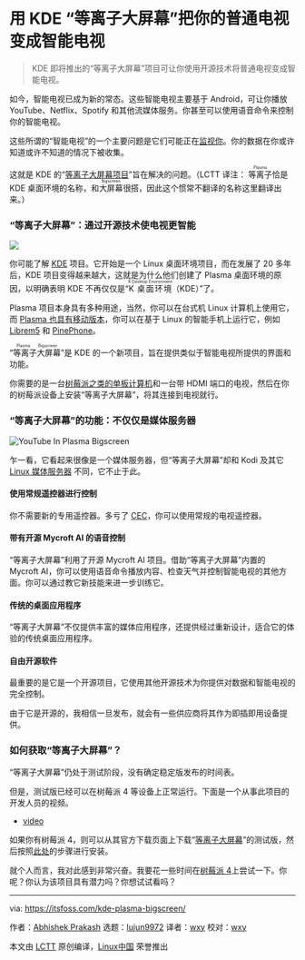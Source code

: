 [#]: collector: (lujun9972)
[#]: translator: (wxy)
[#]: reviewer: (wxy)
[#]: publisher: (wxy)
[#]: url: (https://linux.cn/article-12063-1.html)
[#]: subject: (Turn Your Regular TV into a Smart TV With KDE Plasma Bigscreen)
[#]: via: (https://itsfoss.com/kde-plasma-bigscreen/)
[#]: author: (Abhishek Prakash https://itsfoss.com/author/abhishek/)

用 KDE “等离子大屏幕”把你的普通电视变成智能电视
======

> KDE 即将推出的“等离子大屏幕”项目可让你使用开源技术将普通电视变成智能电视。

如今，智能电视已成为新的常态。这些智能电视主要基于 Android，可让你播放 YouTube、Netflix、Spotify 和其他流媒体服务。你甚至可以使用语音命令来控制你的智能电视。

这些所谓的“智能电视”的一个主要问题是它们可能正在[监视你][1]。你的数据在你或许知道或许不知道的情况下被收集。

这就是 KDE 的“[等离子大屏幕项目][2]”旨在解决的问题。（LCTT 译注： <ruby>等离子<rt>Plasma</rt></ruby>恰是  KDE 桌面环境的名称，和<ruby>大屏幕<rt>Bigscreen</rt></ruby>很搭，因此这个惯常不翻译的名称这里翻译出来。）

### “等离子大屏幕”：通过开源技术使电视更智能

![][3]

你可能了解 [KDE][4] 项目。它开始是一个 Linux 桌面环境项目，而在发展了 20 多年后，KDE 项目变得越来越大，这就是为什么他们创建了 Plasma 桌面环境的原因，以明确表明 KDE 不再仅仅是“<ruby>K 桌面环境<rt>K Desktop Environment</rt></ruby>（KDE）”了。

Plasma 项目本身具有多种用途，当然，你可以在台式机 Linux 计算机上使用它，而 [Plasma 也具有移动版本][5]，你可以在基于 Linux 的智能手机上运行它，例如 [Librem5][6] 和 [PinePhone][7]。

“<ruby>等离子大屏幕<rt>Plasma Bigscreen</rt></ruby>”是 KDE 的一个新项目，旨在提供类似于智能电视所提供的界面和功能。

你需要的是一台[树莓派之类的单板计算机][8]和一台带 HDMI 端口的电视，然后在你的树莓派设备上安装“等离子大屏幕”，将其连接到电视就行。

### “等离子大屏幕”的功能：不仅仅是媒体服务器

![YouTube In Plasma Bigscreen][9]

乍一看，它看起来很像是一个媒体服务器，但“等离子大屏幕”却和 Kodi 及其它 [Linux 媒体服务器][10] 不同，它不止于此。

#### 使用常规遥控器进行控制

你不需要新的专用遥控器。多亏了 [CEC][11]，你可以使用常规的电视遥控器。

#### 带有开源 Mycroft AI 的语音控制

“等离子大屏幕”利用了开源 Mycroft AI 项目。借助“等离子大屏幕”内置的 Mycroft AI，你可以使用语音命令播放内容、检查天气并控制智能电视的其他方面。你可以通过教它新技能来进一步训练它。

#### 传统的桌面应用程序

“等离子大屏幕”不仅提供丰富的媒体应用程序，还提供经过重新设计，适合它的体验的传统桌面应用程序。

#### 自由开源软件

最重要的是它是一个开源项目，它使用其他开源技术为你提供对数据和智能电视的完全控制。

由于它是开源的，我相信一旦发布，就会有一些供应商将其作为即插即用设备提供。

### 如何获取“等离子大屏幕”？

“等离子大屏幕”仍处于测试阶段，没有确定稳定版发布的时间表。

但是，测试版已经可以在树莓派 4 等设备上正常运行。下面是一个从事此项目的开发人员的视频。

- [video](https://youtu.be/iOxMuexAPaQ)

如果你有树莓派 4，则可以从其官方下载页面上下载“[等离子大屏幕][13]”的测试版，然后按照[此处][14]的步骤进行安装。

就个人而言，我对此感到非常兴奋。我要花一些时间在[树莓派 4][15]上尝试一下。你呢？你认为该项目具有潜力吗？你想试试看吗？

--------------------------------------------------------------------------------

via: https://itsfoss.com/kde-plasma-bigscreen/

作者：[Abhishek Prakash][a]
选题：[lujun9972][b]
译者：[wxy](https://github.com/wxy)
校对：[wxy](https://github.com/wxy)

本文由 [LCTT](https://github.com/LCTT/TranslateProject) 原创编译，[Linux中国](https://linux.cn/) 荣誉推出

[a]: https://itsfoss.com/author/abhishek/
[b]: https://github.com/lujun9972
[1]: https://www.zdnet.com/article/fbi-warns-about-snoopy-smart-tvs-spying-on-you/
[2]: https://plasma-bigscreen.org/
[3]: https://i1.wp.com/itsfoss.com/wp-content/uploads/2020/03/plasma-bigscreen-menu.jpg?ssl=1
[4]: https://kde.org/
[5]: https://itsfoss.com/kde-announces-plasma-mobile/
[6]: https://itsfoss.com/librem-linux-phone/
[7]: https://itsfoss.com/pinephone/
[8]: https://itsfoss.com/raspberry-pi-alternatives/
[9]: https://i1.wp.com/itsfoss.com/wp-content/uploads/2020/03/youtube-in-plasma-bigscreen.jpg?ssl=1
[10]: https://itsfoss.com/best-linux-media-server/
[11]: http://libcec.pulse-eight.com/
[12]: https://www.youtube.com/c/itsfoss?sub_confirmation=1
[13]: https://plasma-bigscreen.org/#download-jumpto
[14]: https://plasma-bigscreen.org/manual/
[15]: https://itsfoss.com/raspberry-pi-4/
